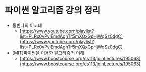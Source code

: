 # 파이썬 알고리즘 강의 정리
- 동빈나의 이코테
    - [https://www.youtube.com/playlist?list=PLRx0vPvlEmdAghTr5mXQxGpHjWqSz0dgC](https://www.youtube.com/playlist?list=PLRx0vPvlEmdAghTr5mXQxGpHjWqSz0dgC)
- [MIT]파이썬을 이용한 알고리즘의 이해
    - [https://www.boostcourse.org/cs113/joinLectures/195063](https://www.boostcourse.org/cs113/joinLectures/195063)
